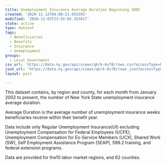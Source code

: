 ```yaml
---
title: Unemployment Insurance Average Duration Beginning 2002
created: '2020-11-12T04:00:21.055393'
modified: '2020-12-03T23:55:05.353617'
state: active
type: dataset
tags:
  - Beneficiaries
  - Benefits
  - Insurance
  - Unemployment
groups:
  - Local Government
csv_url: 'https://data.ny.gov/api/views/qkrk-6v78/rows.csv?accessType=DOWNLOAD'
json_url: 'https://data.ny.gov/api/views/qkrk-6v78/rows.json?accessType=DOWNLOAD'
layout: post

---
```

This dataset contains, by region and county, for each month from January 2002 to present, the number of New York State unemployment insurance average duration.

Average Duration is the average number of unemployment insurance weeks beneficiaries receive within their benefit year.

Data include only Regular Unemployment  Insurance(UI) excluding Unemployment Compensation for Federal Employees (UCFE), Unemployment Compensation for Ex-Service Members (UCX), Shared Work (SW), Self Employment Assistance Program (SEAP), 599.2 training, and federal extension programs.

Data are provided for the10 labor market regions, and 62 counties.
